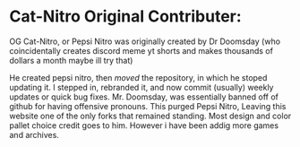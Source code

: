 # Cat-Nitro Original Contributer:

OG Cat-Nitro, or Pepsi Nitro was originally created by Dr Doomsday (who coincidentally creates discord meme yt shorts and makes thousands of dollars a month maybe ill try that)

He created pepsi nitro, then *moved* the repository, in which he stoped updating it. I stepped in, rebranded it, and now commit (usually) weekly updates or quick bug fixes. Mr. Doomsday, was essentially banned off of github for having offensive pronouns. This purged Pepsi Nitro, Leaving this website one of the only forks that remained standing. Most design and color pallet choice credit goes to him. However i have been addig more games and archives. 
